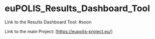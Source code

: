 # euPOLIS_Results_Dashboard_Tool

Link to the Results Dashboard Tool: #soon

Link to the main Project: [https://eupolis-project.eu/]
